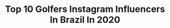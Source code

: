 ---
title: Top 10 Golfers Instagram Influencers In Brazil In 2020
description: >-
  Find top golfers Instagram influencers in Brazil in 2020. Most popular hashtags: #golf #bikini #noar2019 #brasil.
platform: Instagram
profiles:
  - username: "lulualtmann"
    fullname: >-
      Luiza Altmann
    location: "Brazil"
    followers: 15492
    engagement: 504
    commentsToLikes: 0.015962
    id: ck6ucbvcdeoul0j71dyezaog7
    verified: false
    hashtags: "#work, #golf, #mklo2019, #workout"
  - username: "noarcm"
    fullname: >-
      No Ar Coquetel Molotov
    location: "Brazil"
    followers: 21376
    engagement: 536
    commentsToLikes: 0.093741
    id: ck5ca64n2cru50i11984dtowo
    verified: false
    hashtags: "#tbt, #noar2020, #repost, #cuidadocoletivo"
  - username: "golf_brasil_club"
    fullname: >-
      ➖Volkswagen Golf➖
    location: "Brazil"
    followers: 86170
    engagement: 229
    commentsToLikes: 0.007654
    id: ck0u8xdfr8fmv0i195h1gqeko
    verified: false
    hashtags: "#rebaixados, #turbo, #paisagem, #rosca"
  - username: "gabytomilin"
    fullname: >-
      Gabriela Томilin ☪︎
    location: "Brazil"
    followers: 24007
    engagement: 252
    commentsToLikes: 0.078735
    id: ck5qbdg43l1vr0i110vnt81hd
    verified: false
    hashtags: "#johnjohnrocksjeri2020, #looks, #carnaval, #tiktokdance"
  - username: "kevina_kay"
    fullname: >-
      Kevina
    location: "Brazil"
    followers: 7091
    engagement: 678
    commentsToLikes: 0.042757
    id: ck6tsdpqu46h00j71zev4mczn
    verified: false
    hashtags: "#valentinesweekend, #mountain, #subway, #electricscooter"
  - username: "mariegringa"
    fullname: >-
      Marie McHugh
    location: "Brazil"
    followers: 4512
    engagement: 2310
    commentsToLikes: 0.242890
    id: ck6tjlzmo2z310j71lormu8vg
    verified: false
    hashtags: "#kobebryant, #hotgolf, #postingmyoldpics, #ping"
  - username: "1kilioito42deponto"
    fullname: >-
      Mojovii
    location: "Brazil"
    followers: 68082
    engagement: 1099
    commentsToLikes: 0.086400
    id: ck5zu620f1r0h0i14qffy4618
    verified: false
    hashtags: "#virus, #novotracker, #quadrado, #gurgel"
  - username: "40_bruno"
    fullname: >-
      Bruno Schmitz
    location: "Brazil"
    followers: 7448
    engagement: 665
    commentsToLikes: 0.025243
    id: ck5zj2kg5gtxr0i145jb7yqej
    verified: false
    hashtags: "#grandcanyon, #roadtrip, #lasvegas, #mec"
  - username: "pernadesigner"
    fullname: >-
      Marketing Esportivo
    location: "Brazil"
    followers: 23847
    engagement: 1471
    commentsToLikes: 0.015469
    id: ck13717s09a2n0i19z4366hpz
    verified: false
    hashtags: "#neymarjr, #vikings, #brazil, #futebol"
  - username: "mcrobsoficial"
    fullname: >-
      MC ROBS
    location: "Brazil"
    followers: 26782
    engagement: 260
    commentsToLikes: 0.166164
    id: ck5bteyzyfue60i1175qi9ugo
    verified: false
    hashtags: "#corona, #periferia, #brasil, #carie"
---